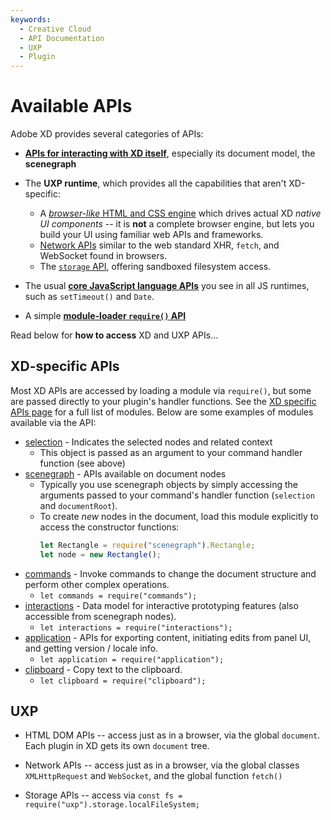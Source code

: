 ```yaml
---
keywords:
  - Creative Cloud
  - API Documentation
  - UXP
  - Plugin
---
```


# Available APIs

Adobe XD provides several categories of APIs:

- **[APIs for interacting with XD itself](#xd-specific-apis)**, especially its document model, the **scenegraph**

- The **UXP runtime**, which provides all the capabilities that aren't XD-specific:

  - A [_browser-like_ HTML and CSS engine](/develop/reference/uxp/ui-index) which drives actual XD _native UI components_ -- it is **not** a complete browser engine, but lets you build your UI using familiar web APIs and frameworks.
  - [Network APIs](/develop/reference/uxp/network-index/) similar to the web standard XHR, `fetch`, and WebSocket found in browsers.
  - The [`storage` API](/develop/reference/uxp/storage-index/), offering sandboxed filesystem access.

- The usual **[core JavaScript language APIs](/develop/plugin-development/javascript-and-xd/javascript-support)** you see in all JS runtimes, such as `setTimeout()` and `Date`.

- A simple **[module-loader `require()` API](/develop/plugin-development/javascript-and-xd/javascript-support/#can-i-use-require)**

Read below for **how to access** XD and UXP APIs...

## XD-specific APIs

Most XD APIs are accessed by loading a module via `require()`, but some are passed directly to your plugin's handler functions. See the [XD specific APIs page](/develop/reference/xd-index) for a full list of modules. Below are some examples of modules available via the API:

- [selection](/develop/reference/selection/) - Indicates the selected nodes and related context
  - This object is passed as an argument to your command handler function (see above)
- [scenegraph](/develop/reference/scenegraph/) - APIs available on document nodes
  - Typically you use scenegraph objects by simply accessing the arguments passed to your command's handler function
    (`selection` and `documentRoot`).
  - To create _new_ nodes in the document, load this module explicitly to access the constructor functions:
    ```js
    let Rectangle = require("scenegraph").Rectangle;
    let node = new Rectangle();
    ```
- [commands](/develop/reference/commands/) - Invoke commands to change the document structure and perform other complex operations.
  - `let commands = require("commands");`
- [interactions](/develop/reference/interactions/) - Data model for interactive prototyping features (also accessible from scenegraph nodes).
  - `let interactions = require("interactions");`
- [application](/develop/reference/application/) - APIs for exporting content, initiating edits from panel UI, and getting version / locale info.
  - `let application = require("application");`
- [clipboard](/develop/reference/clipboard/) - Copy text to the clipboard.
  - `let clipboard = require("clipboard");`

## UXP

- HTML DOM APIs -- access just as in a browser, via the global `document`. Each plugin in XD gets its own `document` tree.

- Network APIs -- access just as in a browser, via the global classes `XMLHttpRequest` and `WebSocket`, and the global function `fetch()`

- Storage APIs -- access via `const fs = require("uxp").storage.localFileSystem;`
